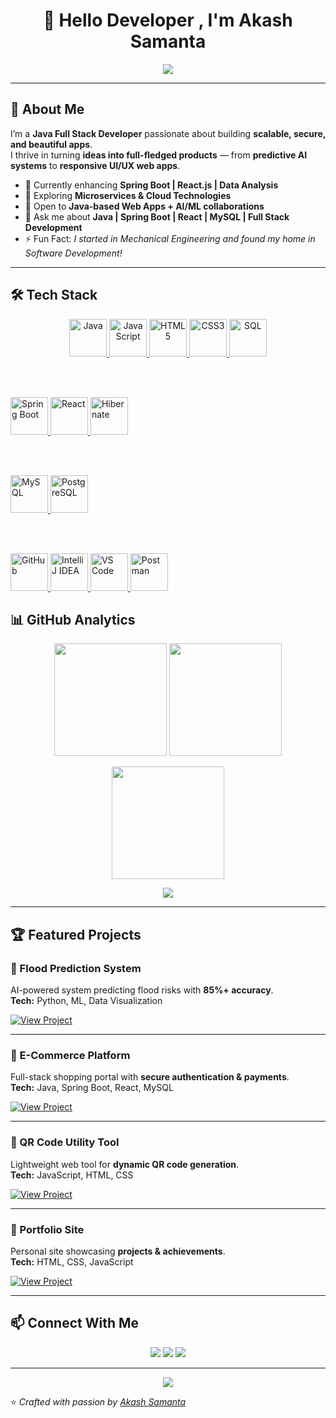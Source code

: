 <!-- Profile Header -->
<h1 align="center">👋 Hello Developer </>, I'm Akash Samanta</h1>

<!-- <p align="center">
  <img src="https://readme-typing-svg.demolab.com?font=Fira+Code&weight=700&size=30&duration=3000&pause=1000&color=00F7FF&center=true&vCenter=true&width=900&lines=🚀+Java+Full+Stack+Developer;💻+Software+Engineer;🌐+Tech+Explorer;⚡+Transforming+Ideas+into+Code" alt="Typing SVG" />
</p> -->

<p align="center">
  <img src="https://capsule-render.vercel.app/api?type=waving&color=0:00FF88,100:00E6FF&height=120&section=header"/>
</p>

---

## 🚀 About Me  

I’m a **Java Full Stack Developer** passionate about building **scalable, secure, and beautiful apps**.  
I thrive in turning **ideas into full-fledged products** — from **predictive AI systems** to **responsive UI/UX web apps**.  

- 🔭 Currently enhancing **Spring Boot | React.js | Data Analysis**  
- 🌱 Exploring **Microservices & Cloud Technologies**  
- 👯 Open to **Java-based Web Apps + AI/ML collaborations**  
- 💬 Ask me about **Java | Spring Boot | React | MySQL | Full Stack Development**  
- ⚡ Fun Fact: *I started in Mechanical Engineering and found my home in Software Development!*  

---

## 🛠️ Tech Stack  

<p align="center">
  
  <!-- Languages -->
  <a href="https://www.java.com/" target="_blank" title="Java — Backend Language">
    <img src="https://cdn.jsdelivr.net/gh/devicons/devicon/icons/java/java-original.svg" alt="Java" width="60" height="60"/>
  </a>
  <a href="https://developer.mozilla.org/en-US/docs/Web/JavaScript" target="_blank" title="JavaScript — Web Development">
    <img src="https://cdn.jsdelivr.net/gh/devicons/devicon/icons/javascript/javascript-original.svg" alt="JavaScript" width="60" height="60"/>
  </a>
  <a href="https://developer.mozilla.org/en-US/docs/Web/HTML" target="_blank" title="HTML5 — Markup Language">
    <img src="https://cdn.jsdelivr.net/gh/devicons/devicon/icons/html5/html5-original.svg" alt="HTML5" width="60" height="60"/>
  </a>
  <a href="https://developer.mozilla.org/en-US/docs/Web/CSS" target="_blank" title="CSS3 — Styling the Web">
    <img src="https://cdn.jsdelivr.net/gh/devicons/devicon/icons/css3/css3-original.svg" alt="CSS3" width="60" height="60"/>
  </a>
  <a href="https://www.mysql.com/" target="_blank" title="SQL — Database Query Language">
    <img src="https://cdn.jsdelivr.net/gh/devicons/devicon/icons/mysql/mysql-original.svg" alt="SQL" width="60" height="60"/>
  </a>

  <br/><br/>

  <!-- Frameworks -->
  <a href="https://spring.io/projects/spring-boot" target="_blank" title="Spring Boot — Java Framework">
    <img src="https://cdn.jsdelivr.net/gh/devicons/devicon/icons/spring/spring-original.svg" alt="Spring Boot" width="60" height="60"/>
  </a>
  <a href="https://react.dev/" target="_blank" title="React — Frontend Library">
    <img src="https://cdn.jsdelivr.net/gh/devicons/devicon/icons/react/react-original.svg" alt="React" width="60" height="60"/>
  </a>
  <a href="https://hibernate.org/" target="_blank" title="Hibernate — ORM Framework">
    <img src="https://cdn.jsdelivr.net/gh/devicons/devicon/icons/hibernate/hibernate-original.svg" alt="Hibernate" width="60" height="60"/>
  </a>

  <br/><br/>

  <!-- Databases -->
  <a href="https://www.mysql.com/" target="_blank" title="MySQL — Relational Database">
    <img src="https://cdn.jsdelivr.net/gh/devicons/devicon/icons/mysql/mysql-original-wordmark.svg" alt="MySQL" width="60" height="60"/>
  </a>
  <a href="https://www.postgresql.org/" target="_blank" title="PostgreSQL — Open Source Database">
    <img src="https://cdn.jsdelivr.net/gh/devicons/devicon/icons/postgresql/postgresql-original.svg" alt="PostgreSQL" width="60" height="60"/>
  </a>

  <br/><br/>

  <!-- Tools -->
  <a href="https://github.com/" target="_blank" title="GitHub — Version Control">
    <img src="https://cdn.jsdelivr.net/gh/devicons/devicon/icons/github/github-original.svg" alt="GitHub" width="60" height="60"/>
  </a>
  <a href="https://www.jetbrains.com/idea/" target="_blank" title="IntelliJ IDEA — IDE">
    <img src="https://cdn.jsdelivr.net/gh/devicons/devicon/icons/intellij/intellij-original.svg" alt="IntelliJ IDEA" width="60" height="60"/>
  </a>
  <a href="https://code.visualstudio.com/" target="_blank" title="VS Code — Code Editor">
    <img src="https://cdn.jsdelivr.net/gh/devicons/devicon/icons/vscode/vscode-original.svg" alt="VS Code" width="60" height="60"/>
  </a>
  <a href="https://www.postman.com/" target="_blank" title="Postman — API Testing">
    <img src="https://cdn.jsdelivr.net/gh/devicons/devicon/icons/postman/postman-original.svg" alt="Postman" width="60" height="60"/>
  </a>

</p>

## 📊 GitHub Analytics  

<p align="center">
  <img src="https://github-readme-stats.vercel.app/api?username=AkashSamanta&show_icons=true&theme=tokyonight&hide_border=true&bg_color=0D1117&title_color=00FF88&icon_color=00E6FF" height="180"/>
  <img src="https://github-readme-stats.vercel.app/api/top-langs/?username=AkashSamanta&layout=compact&theme=tokyonight&hide_border=true&bg_color=0D1117&title_color=FF00FF" height="180"/>
</p>

<p align="center">
  <img src="https://github-readme-streak-stats.herokuapp.com/?user=AkashSamanta&theme=tokyonight&hide_border=true&background=0D1117&ring=00FF88&fire=00FF88&currStreakLabel=00E6FF" height="180"/>
</p>

<p align="center">
  <img src="https://github-profile-trophy.vercel.app/?username=AkashSamanta&theme=radical&no-frame=true&margin-w=15&row=1&column=6" />
</p>

---

## 🏆 Featured Projects  

### 🌊 Flood Prediction System  
AI-powered system predicting flood risks with **85%+ accuracy**.  
**Tech:** Python, ML, Data Visualization  

[![View Project](https://img.shields.io/badge/View_on_GitHub-181717?style=for-the-badge&logo=github)](https://github.com/AkashSamanta/flood-prediction-system)  

---

### 🛒 E-Commerce Platform  
Full-stack shopping portal with **secure authentication & payments**.  
**Tech:** Java, Spring Boot, React, MySQL  

[![View Project](https://img.shields.io/badge/View_on_GitHub-181717?style=for-the-badge&logo=github)](https://github.com/AkashSamanta/ecommerce-platform)  

---

### 🔗 QR Code Utility Tool  
Lightweight web tool for **dynamic QR code generation**.  
**Tech:** JavaScript, HTML, CSS  

[![View Project](https://img.shields.io/badge/View_on_GitHub-181717?style=for-the-badge&logo=github)](https://github.com/AkashSamanta/qr-code-tool)  

---

### 💼 Portfolio Site  
Personal site showcasing **projects & achievements**.  
**Tech:** HTML, CSS, JavaScript  

[![View Project](https://img.shields.io/badge/View_on_GitHub-181717?style=for-the-badge&logo=github)](https://github.com/AkashSamanta/portfolio-site)  

---

## 📫 Connect With Me  

<p align="center">
  <a href="https://linkedin.com/in/akash-samanta"><img src="https://img.shields.io/badge/LinkedIn-0A66C2?style=for-the-badge&logo=linkedin&logoColor=white"/></a>
  <a href="mailto:akashayushsamanta@gmail.com"><img src="https://img.shields.io/badge/Gmail-D44638?style=for-the-badge&logo=gmail&logoColor=white"/></a>
  <a href="https://akashsamanta.dev"><img src="https://img.shields.io/badge/Portfolio-FF6B81?style=for-the-badge&logo=google-chrome&logoColor=white"/></a>
</p>  

---

<p align="center">
  <img src="https://capsule-render.vercel.app/api?type=waving&height=100&color=0:00FF88,100:00E6FF&section=footer"/>
</p>

⭐ *Crafted with passion by [Akash Samanta](https://github.com/AkashSamanta)*  
